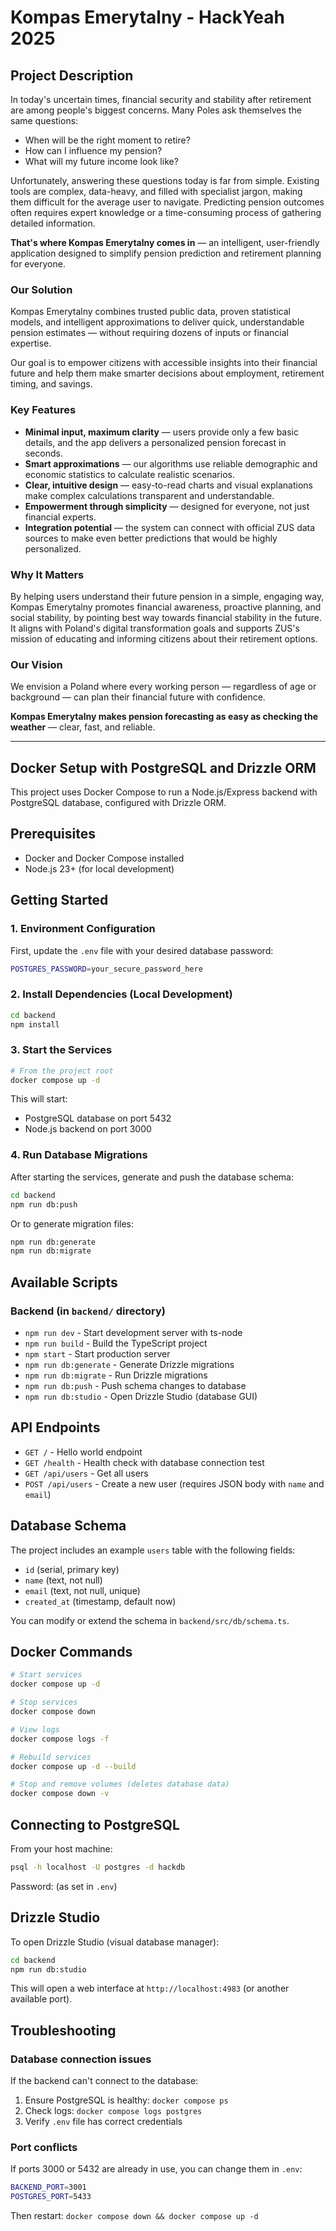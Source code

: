# Kompas Emerytalny - HackYeah 2025

## Project Description

In today's uncertain times, financial security and stability after retirement are among people's biggest concerns. Many Poles ask themselves the same questions:

- When will be the right moment to retire?
- How can I influence my pension?
- What will my future income look like?

Unfortunately, answering these questions today is far from simple. Existing tools are complex, data-heavy, and filled with specialist jargon, making them difficult for the average user to navigate. Predicting pension outcomes often requires expert knowledge or a time-consuming process of gathering detailed information.

**That's where Kompas Emerytalny comes in** — an intelligent, user-friendly application designed to simplify pension prediction and retirement planning for everyone.

### Our Solution

Kompas Emerytalny combines trusted public data, proven statistical models, and intelligent approximations to deliver quick, understandable pension estimates — without requiring dozens of inputs or financial expertise.

Our goal is to empower citizens with accessible insights into their financial future and help them make smarter decisions about employment, retirement timing, and savings.

### Key Features

- **Minimal input, maximum clarity** — users provide only a few basic details, and the app delivers a personalized pension forecast in seconds.
- **Smart approximations** — our algorithms use reliable demographic and economic statistics to calculate realistic scenarios.
- **Clear, intuitive design** — easy-to-read charts and visual explanations make complex calculations transparent and understandable.
- **Empowerment through simplicity** — designed for everyone, not just financial experts.
- **Integration potential** — the system can connect with official ZUS data sources to make even better predictions that would be highly personalized.

### Why It Matters

By helping users understand their future pension in a simple, engaging way, Kompas Emerytalny promotes financial awareness, proactive planning, and social stability, by pointing best way towards financial stability in the future. It aligns with Poland's digital transformation goals and supports ZUS's mission of educating and informing citizens about their retirement options.

### Our Vision

We envision a Poland where every working person — regardless of age or background — can plan their financial future with confidence.

**Kompas Emerytalny makes pension forecasting as easy as checking the weather** — clear, fast, and reliable.

---

## Docker Setup with PostgreSQL and Drizzle ORM

This project uses Docker Compose to run a Node.js/Express backend with PostgreSQL database, configured with Drizzle ORM.

## Prerequisites

- Docker and Docker Compose installed
- Node.js 23+ (for local development)

## Getting Started

### 1. Environment Configuration

First, update the `.env` file with your desired database password:

```bash
POSTGRES_PASSWORD=your_secure_password_here
```

### 2. Install Dependencies (Local Development)

```bash
cd backend
npm install
```

### 3. Start the Services

```bash
# From the project root
docker compose up -d
```

This will start:
- PostgreSQL database on port 5432
- Node.js backend on port 3000

### 4. Run Database Migrations

After starting the services, generate and push the database schema:

```bash
cd backend
npm run db:push
```

Or to generate migration files:

```bash
npm run db:generate
npm run db:migrate
```

## Available Scripts

### Backend (in `backend/` directory)

- `npm run dev` - Start development server with ts-node
- `npm run build` - Build the TypeScript project
- `npm start` - Start production server
- `npm run db:generate` - Generate Drizzle migrations
- `npm run db:migrate` - Run Drizzle migrations
- `npm run db:push` - Push schema changes to database
- `npm run db:studio` - Open Drizzle Studio (database GUI)

## API Endpoints

- `GET /` - Hello world endpoint
- `GET /health` - Health check with database connection test
- `GET /api/users` - Get all users
- `POST /api/users` - Create a new user (requires JSON body with `name` and `email`)

## Database Schema

The project includes an example `users` table with the following fields:
- `id` (serial, primary key)
- `name` (text, not null)
- `email` (text, not null, unique)
- `created_at` (timestamp, default now)

You can modify or extend the schema in `backend/src/db/schema.ts`.

## Docker Commands

```bash
# Start services
docker compose up -d

# Stop services
docker compose down

# View logs
docker compose logs -f

# Rebuild services
docker compose up -d --build

# Stop and remove volumes (deletes database data)
docker compose down -v
```

## Connecting to PostgreSQL

From your host machine:
```bash
psql -h localhost -U postgres -d hackdb
```

Password: (as set in `.env`)

## Drizzle Studio

To open Drizzle Studio (visual database manager):

```bash
cd backend
npm run db:studio
```

This will open a web interface at `http://localhost:4983` (or another available port).

## Troubleshooting

### Database connection issues

If the backend can't connect to the database:
1. Ensure PostgreSQL is healthy: `docker compose ps`
2. Check logs: `docker compose logs postgres`
3. Verify `.env` file has correct credentials

### Port conflicts

If ports 3000 or 5432 are already in use, you can change them in `.env`:
```bash
BACKEND_PORT=3001
POSTGRES_PORT=5433
```

Then restart: `docker compose down && docker compose up -d`

